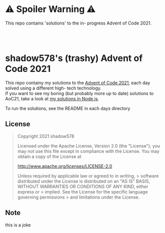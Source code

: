 # ⚠ Spoiler Warning ⚠

This repo contains 'solutions' to the in- progress Advent of Code 2021.

<br>
<br>


# shadow578's (trashy) Advent of Code 2021

This repo containy my solutions to the [Advent of Code 2021](https://adventofcode.com/2021/), each day solved using a different high- tech technology. <br>
If you want to see my boring (but probably more up to date) solutions to AoC21, take a look at [my solutions in Node.js](https://github.com/shadow578/AdventOfCode2021).  

To run the solutions, see the README in each days directory


## License

> Copyright 2021 shadow578
> 
> Licensed under the Apache License, Version 2.0 (the "License");
> you may not use this file except in compliance with the License.
> You may obtain a copy of the License at
> 
> http://www.apache.org/licenses/LICENSE-2.0
> 
> Unless required by applicable law or agreed to in writing, > software
> distributed under the License is distributed on an "AS IS" BASIS,
> WITHOUT WARRANTIES OR CONDITIONS OF ANY KIND, either express or > implied.
> See the License for the specific language governing permissions > and
> limitations under the License.


## Note

this is a joke
